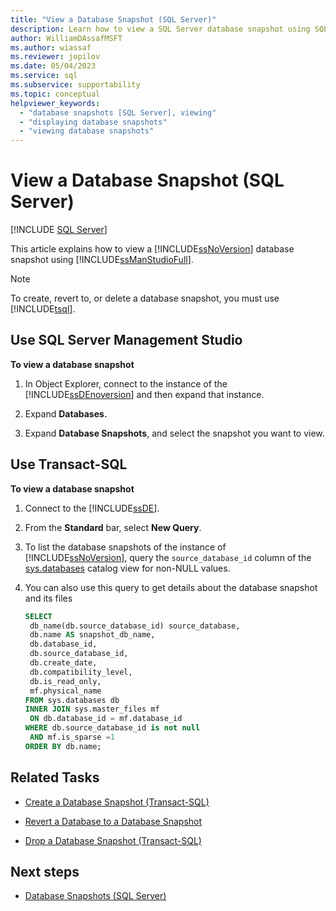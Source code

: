 ```yaml
---
title: "View a Database Snapshot (SQL Server)"
description: Learn how to view a SQL Server database snapshot using SQL Server Management Studio or Transact-SQL.
author: WilliamDAssafMSFT
ms.author: wiassaf
ms.reviewer: jopilov
ms.date: 05/04/2023
ms.service: sql
ms.subservice: supportability
ms.topic: conceptual
helpviewer_keywords:
  - "database snapshots [SQL Server], viewing"
  - "displaying database snapshots"
  - "viewing database snapshots"
---
```

# View a Database Snapshot (SQL Server)

[!INCLUDE [SQL Server](../../includes/applies-to-version/sqlserver.md)]

This article explains how to view a [!INCLUDE[ssNoVersion](../../includes/ssnoversion-md.md)] database snapshot using [!INCLUDE[ssManStudioFull](../../includes/ssmanstudiofull-md.md)].

> [!NOTE]  
> To create, revert to, or delete a database snapshot, you must use [!INCLUDE[tsql](../../includes/tsql-md.md)].

## <a id="SSMSProcedure"></a> Use SQL Server Management Studio

**To view a database snapshot**

1. In Object Explorer, connect to the instance of the [!INCLUDE[ssDEnoversion](../../includes/ssdenoversion-md.md)] and then expand that instance.

1. Expand **Databases.**

1. Expand **Database Snapshots**, and select the snapshot you want to view.

## <a id="TsqlProcedure"></a> Use Transact-SQL

**To view a database snapshot**

1. Connect to the [!INCLUDE[ssDE](../../includes/ssde-md.md)].
1. From the **Standard** bar, select **New Query**.
1. To list the database snapshots of the instance of [!INCLUDE[ssNoVersion](../../includes/ssnoversion-md.md)], query the `source_database_id` column of the [sys.databases](../../relational-databases/system-catalog-views/sys-databases-transact-sql.md) catalog view for non-NULL values.
1. You can also use this query to get details about the database snapshot and its files

   ```sql
   SELECT
    db_name(db.source_database_id) source_database,
    db.name AS snapshot_db_name,
    db.database_id,
    db.source_database_id,
    db.create_date,
    db.compatibility_level,
    db.is_read_only,
    mf.physical_name
   FROM sys.databases db
   INNER JOIN sys.master_files mf
    ON db.database_id = mf.database_id
   WHERE db.source_database_id is not null
    AND mf.is_sparse =1
   ORDER BY db.name;
   ```

## <a id="RelatedTasks"></a> Related Tasks

- [Create a Database Snapshot (Transact-SQL)](../../relational-databases/databases/create-a-database-snapshot-transact-sql.md)

- [Revert a Database to a Database Snapshot](../../relational-databases/databases/revert-a-database-to-a-database-snapshot.md)

- [Drop a Database Snapshot (Transact-SQL)](../../relational-databases/databases/drop-a-database-snapshot-transact-sql.md)

## Next steps

- [Database Snapshots (SQL Server)](../../relational-databases/databases/database-snapshots-sql-server.md)
